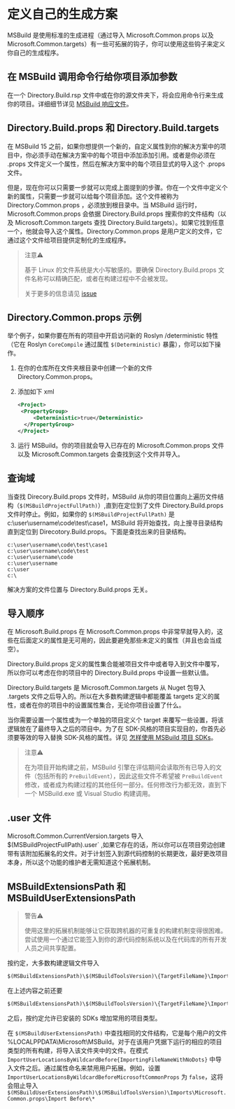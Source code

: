 # 定义自己的生成方案

MSBuild 是使用标准的生成进程（通过导入 Microsoft.Common.props 以及 Microsoft.Common.targets）有一些可拓展的钩子，你可以使用这些钩子来定义你自己的生成程序。

## 在 MSBuild 调用命令行给你项目添加参数

在一个 Directory.Build.rsp 文件中或在你的源文件夹下，将会应用命令行来生成你的项目。详细细节详见 [MSBuild 响应文件](https://docs.microsoft.com/en-us/visualstudio/msbuild/msbuild-response-files?view=vs-2019#directorybuildrsp)。

## Directory.Build.props 和 Directory.Build.targets

在 MSBuild 15 之前，如果你想提供一个新的，自定义属性到你的解决方案中的项目中，你必须手动在解决方案中的每个项目中添加添加引用。或者是你必须在 .props 文件定义一个属性，然后在解决方案中的每个项目显式的导入这个 .props 文件。

但是，现在你可以只需要一步就可以完成上面提到的步骤。你在一个文件中定义个新的属性，只需要一步就可以给每个项目添加。这个文件被称为 Directory.Common.props ，必须放到根目录中。当 MSBuild 运行时，Microsoft.Common.props 会依据 Directory.Build.props 搜索你的文件结构（以及 Microsoft.Common.targets 查找 Directory.Build.targets）。如果它找到任意一个，他就会导入这个属性。Directory.Common.props 是用户定义的文件，它通过这个文件给项目提供定制化的生成程序。

> 注意⚠️
>
> 基于 Linux 的文件系统是大小写敏感的。要确保 Directory.Build.props 文件名称可以精确匹配，或者在构建过程中不会被发现。
>
> 关于更多的信息请见 [issue](https://github.com/dotnet/core/issues/1991#issue-368441031) 

## Directory.Common.props 示例

举个例子，如果你要在所有的项目中开启访问新的 Roslyn /deterministic 特性（它在 Roslyn `CoreCompile` 通过属性 `$(Deterministic)` 暴露），你可以如下操作。

1. 在你的仓库所在文件夹根目录中创建一个新的文件 Directory.Common.props。

2. 添加如下 xml

   ```xml
   <Project>
   	<PropertyGroup>
     	<Deterministic>true</Deterministic>
     </PropertyGroup>
   </Project>
   ```

3. 运行 MSBuild。你的项目就会导入已存在的 Microsoft.Common.props 文件以及 Microsoft.Common.targets 会查找到这个文件并导入。

## 查询域

当查找 Direcory.Build.props 文件时，MSBuild 从你的项目位置向上遍历文件结构（`$(MSBuildProjectFullPath)`）,直到在定位到了文件 Directory.Build.props 文件时停止。例如，如果你的 `$(MSBuildProjectFullPath)` 是 c:\user\username\code\test\case1，MSBuild 将开始查找，向上搜寻目录结构直到定位到 Direcotory.Build.props。下面是查找出来的目录结构。

```
c:\user\username\code\test\case1
c:\user\username\code\test
c:\user\username\code
c:\user\username
c:\user
c:\
```

解决方案的文件位置与 Directory.Build.props 无关。

## 导入顺序

在 Microsoft.Build.props 在 Microsoft.Common.props 中非常早就导入的，这些在后面定义的属性是无可用的，因此要避免那些未定义的属性（并且也会当成空）。

Directory.Build.props 定义的属性集合能被项目文件中或者导入到文件中覆写，所以你可以考虑在你的项目中的 Directory.Build.props 中设置一些默认值。

Directory.Build.targets 是 Microsoft.Common.targets 从 Nuget 包导入 .targets 文件之后导入的。所以在大多数构建逻辑中都能覆盖 targets 定义的属性，或者在你的项目中的设置属性集合，无论你项目设置了什么。

当你需要设置一个属性或为一个单独的项目定义个 target 来覆写一些设置，将该逻辑放在了最终导入之后的项目中。为了在 SDK-风格的项目实现目的，你首先必须要等效的导入替换 SDK-风格的属性。详见 [怎样使用 MSBuild 项目 SDKs](https://docs.microsoft.com/en-us/visualstudio/msbuild/how-to-use-project-sdk?view=vs-2019)。

> 注意⚠️
>
> 在为项目开始构建之前，MSBuild 引擎在评估期间会读取所有已导入的文件（包括所有的 `PreBuildEvent`），因此这些文件不希望被 `PreBuildEvent` 修改，或者成为构建过程的其他任何一部分。任何修改行为都无效，直到下一个 MSBuild.exe 或 Visual Studio 构建调用。

## .user 文件

Microsoft.Common.CurrentVersion.targets 导入  $(MSBuildProjectFullPath).user` ,如果它存在的话，所以你可以在项目旁边创建带有该附加拓展名的文件。对于计划签入到源代码控制的长期更改，最好更改项目本身，所以这个功能的维护者无需知道这个拓展机制。

## MSBuildExtensionsPath 和 MSBuildUserExtensionsPath

> 警告⚠️
>
> 使用这里的拓展机制能够让它获取跨机器的可重复的构建机制变得很困难。尝试使用一个通过它能签入到你的源代码控制系统以及在代码库的所有开发人员之间共享配置。

按约定，大多数构建逻辑文件导入

```xml
$(MSBuildExtensionsPath)\$(MSBuildToolsVersion)\{TargetFileName}\ImportBefore\*.targets
```

在上述内容之前还要

```xml
$(MSBuildExtensionsPath)\$(MSBuildToolsVersion)\{TargetFileName}\ImportAfter\*.targets
```

之后，按约定允许已安装的 SDKs 增加常用的项目类型。

在 `$(MSBuildUserExtensionsPath)` 中查找相同的文件结构，它是每个用户的文件 %LOCALPPDATA\Microsoft\MSBuild。对于在该用户凭据下运行的相应的项目类型的所有构建，将导入该文件夹中的文件。在模式 `ImportUserLocationsByWildcardBefore{ImportingFileNameWithNoDots}` 中导入文件之后。通过属性命名来禁用用户拓展。例如，设置 `ImportUserLocationsByWildcardBeforeMicrosoftCommonProps` 为 `false`，这将会阻止导入 `$(MSBuildUserExtensionsPath)\$(MSBuildToolsVersion)\Imports\Microsoft.Common.props\Import Before\*`